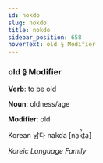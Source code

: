 ```yaml
---
id: nokdo
slug: nokdo
title: nokdo
sidebar_position: 658
hoverText: old § Modifier
---
```


### old § Modifier

**Verb**: to be old

**Noun**: oldness/age

**Modifier**: old

Korean 낡다 nakda [na̠k̚t͈a̠]

*Koreic Language Family*